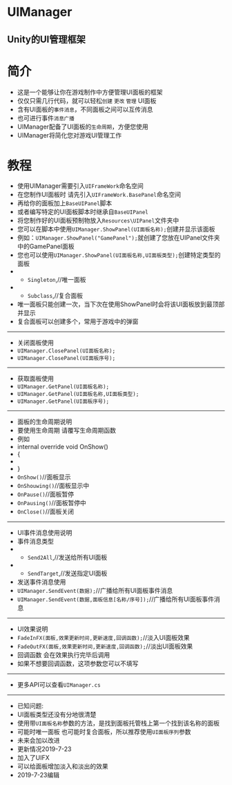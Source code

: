 UIManager
==== 
Unity的UI管理框架
-------
简介
=========================
- 这是一个能够让你在游戏制作中方便管理UI面板的框架
- 仅仅只需几行代码，就可以轻松`创建` `更改` `管理` UI面板
- 含有UI面板的`事件消息`，不同面板之间可以互传消息
- 也可进行事件`消息广播`
- UIManager配备了UI面板的`生命周期`，方便您使用
- UIManager将简化您对游戏UI管理工作

教程
=========================
- 使用UIManager需要引入`UIFrameWork`命名空间
- 在您制作UI面板时 请先引入`UIFrameWork.BasePanel`命名空间
- 再给你的面板加上`BaseUIPanel`脚本
- 或者编写特定的UI面板脚本时继承自`BaseUIPanel`
- 将您制作好的UI面板预制物放入`Resources\UIPanel`文件夹中
- 您可以在脚本中使用`UIManager.ShowPanel(UI面板名称);`创建并显示该面板
- 例如：`UIManager.ShowPanel("GamePanel");`就创建了您放在UIPanel文件夹中的GamePanel面板
- 您也可以使用`UIManager.ShowPanel(UI面板名称,UI面板类型);`创建特定类型的面板
- * `Singleton`,//唯一面板
- * `Subclass`,//复合面板
- 唯一面板只能创建一次，当下次在使用ShowPanel时会将该UI面板放到最顶部并显示
- 复合面板可以创建多个，常用于游戏中的弹窗
- --------------------------------------------------------------------------------
- 关闭面板使用
- `UIManager.ClosePanel(UI面板名称);`
- `UIManager.ClosePanel(UI面板序号);`
- --------------------------------------------------------------------------------
- 获取面板使用
- `UIManager.GetPanel(UI面板名称);`
- `UIManager.GetPanel(UI面板名称,UI面板类型);`
- `UIManager.GetPanel(UI面板序号);`
- --------------------------------------------------------------------------------
- 面板的生命周期说明
- 要使用生命周期 请覆写生命周期函数
- 例如    
- internal override void OnShow()
- {
- 
- }
- `OnShow()`//面板显示
- `OnShouwing()`//面板显示中
- `OnPause()`//面板暂停
- `OnPausing()`//面板暂停中
- `OnClose()`//面板关闭
- --------------------------------------------------------------------------------
- UI事件消息使用说明
- 事件消息类型
- * `Send2All`,//发送给所有UI面板
- * `SendTarget`,//发送指定UI面板
- 发送事件消息使用
- `UIManager.SendEvent(数据);`//广播给所有UI面板事件消息
- `UIManager.SendEvent(数据,面板信息[名称/序号]);`//广播给所有UI面板事件消息
- --------------------------------------------------------------------------------
- UI效果说明
- `FadeInFX(面板,效果更新时间,更新速度,回调函数);`//淡入UI面板效果
- `FadeOutFX(面板,效果更新时间,更新速度,回调函数);`//淡出UI面板效果
- 回调函数 会在效果执行完毕后调用
- 如果不想要回调函数，这项参数您可以不填写
- --------------------------------------------------------------------------------
- 更多API可以查看`UIManager.cs`
- --------------------------------------------------------------------------------
- 已知问题:
- UI面板类型还没有分地很清楚
- 使用带`UI面板名称`参数的方法，是找到面板托管栈上第一个找到该名称的面板
- 可能时唯一面板 也可能时复合面板，所以推荐使用`UI面板序列`参数
- 未来会加以改进
- 更新情况2019-7-23
- 加入了UIFX
- 可以给面板增加淡入和淡出的效果
- 2019-7-23编辑
